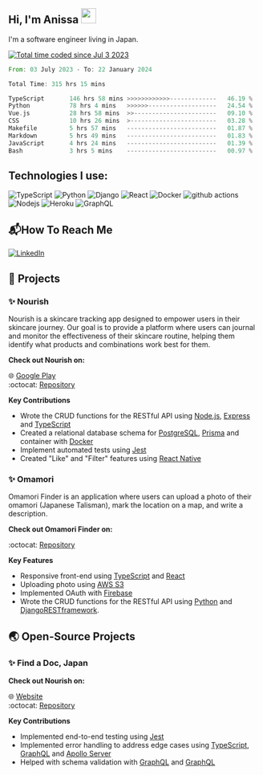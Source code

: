 ## Hi, I'm Anissa <a href="https://giphy.com/stickers/hand-fripon-rookip-kCMry3iScFtypKZXWn"><img src="https://media0.giphy.com/media/kCMry3iScFtypKZXWn/giphy.gif?cid=ecf05e47wscaohd0bpzliigg5ykevie8xov19ubwibuakysa&ep=v1_stickers_search&rid=giphy.gif&ct=s" width=30 /></a>
I'm a software engineer living in Japan.

<a href="https://wakatime.com/@9d14fbb3-677a-4813-8366-3a1170924270"><img src="https://wakatime.com/badge/user/9d14fbb3-677a-4813-8366-3a1170924270.svg" alt="Total time coded since Jul 3 2023" /></a>

<!--START_SECTION:waka-->

```rust
From: 03 July 2023 - To: 22 January 2024

Total Time: 315 hrs 15 mins

TypeScript       146 hrs 58 mins >>>>>>>>>>>>-------------   46.19 %
Python           78 hrs 4 mins   >>>>>>-------------------   24.54 %
Vue.js           28 hrs 58 mins  >>-----------------------   09.10 %
CSS              10 hrs 26 mins  >------------------------   03.28 %
Makefile         5 hrs 57 mins   -------------------------   01.87 %
Markdown         5 hrs 49 mins   -------------------------   01.83 %
JavaScript       4 hrs 24 mins   -------------------------   01.39 %
Bash             3 hrs 5 mins    -------------------------   00.97 %
```

<!--END_SECTION:waka-->

## Technologies I use: 
<img alt="TypeScript" src="https://img.shields.io/badge/-TypeScript-007ACC?style=flat-square&logo=typescript&logoColor=white" /> <img alt="Python" src="https://img.shields.io/badge/-Python-007ACC?style=flat-square&logo=python&logoColor=yellow" /> <img alt="Django" src="https://img.shields.io/badge/-Django-092E20?style=flat-square&logo=django&logoColor=white" /> <img alt="React" src="https://img.shields.io/badge/-React-45b8d8?style=flat-square&logo=react&logoColor=white" /> <img alt="Docker" src="https://img.shields.io/badge/-Docker-46a2f1?style=flat-square&logo=docker&logoColor=white" /> <img alt="github actions" src="https://img.shields.io/badge/-Github_Actions-2088FF?style=flat-square&logo=github-actions&logoColor=white" /> <img alt="Nodejs" src="https://img.shields.io/badge/-Nodejs-43853d?style=flat-square&logo=Node.js&logoColor=white" /> <img alt="Heroku" src="https://img.shields.io/badge/-Heroku-430098?style=flat-square&logo=heroku&logoColor=white" /> <img alt="GraphQL" src="https://img.shields.io/badge/-GraphQL-E10098?style=flat-square&logo=graphql&logoColor=white" />

## 📬How To Reach Me 
<a href="https://www.linkedin.com/in/anissa-chadouli/" target="_blank"><img alt="LinkedIn" src="https://img.shields.io/badge/linkedin-%230077B5.svg?&style=for-the-badge&logo=linkedin&logoColor=white" /></a> 

## :file_folder: Projects
### :sparkles: Nourish
Nourish is a skincare tracking app designed to empower users in their skincare journey. Our goal is to provide a platform where users can journal and monitor the effectiveness of their skincare routine, helping them identify what products and combinations work best for them.  

**Check out Nourish on:** 

:globe_with_meridians: [Google Play](https://play.google.com/store/apps/details?id=com.oddpharmacy.nourishfrontend&hl=en-JP)  
:octocat: [Repository](https://github.com/Anissa3005/omamori-backend)  


**Key Contributions**  
- Wrote the CRUD functions for the RESTful API using [Node.js](https://nodejs.org/en), [Express](https://expressjs.com/) and [TypeScript](https://www.typescriptlang.org/)
- Created a relational database schema for [PostgreSQL](https://www.postgresql.org/), [Prisma](https://www.prisma.io/) and container with [Docker](https://www.docker.com/)
- Implement automated tests using [Jest](https://jestjs.io/)
- Created "Like" and "Filter" features using [React Native](https://reactnative.dev/)

### :sparkles: Omamori  
Omamori Finder is an application where users can upload a photo of their omamori (Japanese Talisman), mark the location on a map, and write a description.

**Check out Omamori Finder on:**  

:octocat: [Repository](https://github.com/Anissa3005/omamori-backend) 

**Key Features**  
- Responsive front-end using [TypeScript](https://www.typescriptlang.org/) and [React](https://react.dev/)
- Uploading photo using [AWS S3](https://aws.amazon.com/s3/)
- Implemented OAuth with [Firebase](https://firebase.google.com/)
- Wrote the CRUD functions for the RESTful API using [Python](https://www.python.org/) and [DjangoRESTframework](https://www.django-rest-framework.org/).

## :earth_asia: Open-Source Projects
### :sparkles: Find a Doc, Japan

**Check out Nourish on:** 

:globe_with_meridians: [Website](https://www.findadoc.jp/)  
:octocat: [Repository](https://github.com/ourjapanlife/findadoc-server)

**Key Contributions**  

- Implemented end-to-end testing using [Jest](https://jestjs.io/)
- Implemented error handling to address edge cases using [TypeScript](https://www.typescriptlang.org/), [GraphQL](https://graphql.org/) and [Apollo Server](https://www.apollographql.com/docs/apollo-server/getting-started/)
- Helped with schema validation with [GraphQL](https://graphql.org/) and [GraphQL](https://graphql.org/)


